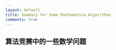 ```yaml
---
layout: default
title: Summary for Some Mathematica Algorithms
comments: true
---
```


## 算法竞赛中的一些数学问题
